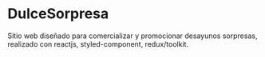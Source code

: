 # DulceSorpresa
Sitio web diseñado para comercializar y promocionar desayunos sorpresas, realizado con reactjs, styled-component, redux/toolkit.
